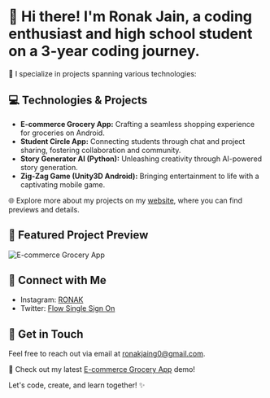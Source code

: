 # 👋 Hi there! I'm Ronak Jain, a coding enthusiast and high school student on a 3-year coding journey.

🚀 I specialize in projects spanning various technologies:

## 💻 Technologies & Projects
- **E-commerce Grocery App:** Crafting a seamless shopping experience for groceries on Android.
- **Student Circle App:** Connecting students through chat and project sharing, fostering collaboration and community.
- **Story Generator AI (Python):** Unleashing creativity through AI-powered story generation.
- **Zig-Zag Game (Unity3D Android):** Bringing entertainment to life with a captivating mobile game.

🌐 Explore more about my projects on my [website](""), where you can find previews and details.

## 🌟 Featured Project Preview
![E-commerce Grocery App](link-to-image-grocery-app)

## 📱 Connect with Me
- Instagram: [RONAK](https://www.instagram.com/justtronak/)
- Twitter: [Flow Single Sign On](https://twitter.com/i/flow/single_sign_on)

## 📧 Get in Touch
Feel free to reach out via email at [ronakjaing0@gmail.com](mailto:ronakjaing0@gmail.com).

🔗 Check out my latest [E-commerce Grocery App](link-to-grocery-app-demo) demo!

Let's code, create, and learn together! ✨

